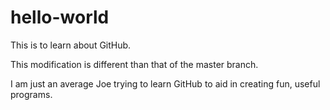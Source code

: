 # hello-world
This is to learn about GitHub.

This modification is different than that of the master branch.

I am just an average Joe trying to learn GitHub to aid in creating fun, useful programs.
